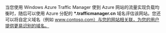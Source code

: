 ﻿当您使用 Windows Azure Traffic Manager 使到 Azure 网站的流量实现负载均衡时，随后可以使用 Azure 分配的 **\*.trafficmanager.cn** 域名评估该网站。您还可以将自定义域名（例如 www.contoso.com）与您的网站相关联，为您的用户提供更易识别的域名。<!--HONumber=41-->
